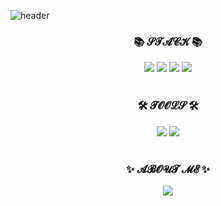 ![header](https://capsule-render.vercel.app/api?type=slice&color=242a38&height=300&section=header&text=MIJU%20PARK&fontSize=90&fontColor=f54e65)


<div align=center>
  <h3>📚 𝓢𝓣𝓐𝓒𝓚 📚</h3>
<img src="https://img.shields.io/badge/HTML5-E34F26?style=flat-square&logo=HTML5&logoColor=white"/></a>
<img src="https://img.shields.io/badge/CSS3-1572B6?style=flat-square&logo=CSS3&logoColor=white"/></a>
<img src="https://img.shields.io/badge/JavaScript-F7DF1E?style=flat-square&logo=JavaScript&logoColor=white"/></a>
<img src="https://img.shields.io/badge/java-007396?style=flat-square&logo=java&logoColor=white" /></a>
</div>
<br>
<div align=center>
  <h3>🛠️ 𝓣𝓞𝓞𝓛𝓢 🛠️</h3>
  <img src="https://img.shields.io/badge/Android-3DDC84?style=flat-square&logo=Android&logoColor=white" /></a>
  <img src="https://img.shields.io/badge/Visual Studio Code-007ACC?style=flat-square&logo=Visual Studio Code&logoColor=white" /></a>
</div>
<br>
<div align=center>
  <h3>✨ 𝓐𝓑𝓞𝓤𝓣 𝓜𝓔 ✨</h3>
  <a href="https://mijurgojur.tistory.com/"><img src="https://img.shields.io/badge/Tistory-000000?style=flat-square&logo=Tistory&logoColor=white" /></a>
</div>
<br>
<br>
